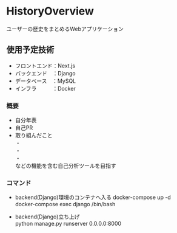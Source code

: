 # HistoryOverview
ユーザーの歴史をまとめるWebアプリケーション

## 使用予定技術
- フロントエンド：Next.js
- バックエンド&emsp;：Django
- データベース&emsp;：MySQL
- インフラ&emsp;&emsp;&emsp;：Docker

### 概要
- 自分年表
- 自己PR
- 取り組んだこと  
・  
・  
・  
などの機能を含む自己分析ツールを目指す


### コマンド
- backend(Django)環境のコンテナへ入る
docker-compose up -d  
docker-compose exec django /bin/bash  
  
- backend(Django)立ち上げ  
python manage.py runserver 0.0.0.0:8000
